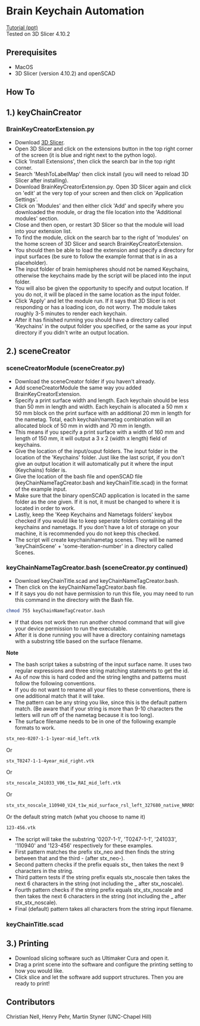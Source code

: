 # Brain Keychain Automation

[Tutorial (ppt)](https://docs.google.com/presentation/d/1Bq0jW6ZUMaFMooyvN8xE0ZmX54jMMEjBkEPmdlKC7bg/edit#slide=id.gae891ae01e_0_3 "Tutorial (ppt)")  
Tested on 3D Slicer 4.10.2

## Prerequisites

- MacOS  
- 3D Slicer (version 4.10.2) and openSCAD

## How To

## 1.) keyChainCreator 

### BrainKeyCreatorExtension.py  
- Download [3D Slicer](https://download.slicer.org/ "3D Slicer").  
- Open 3D Slicer and click on the extensions button in the top right corner of the screen (it is blue and right next to the python logo).
- Click 'Install Extensions', then click the search bar in the top right corner.  
- Search 'MeshToLabelMap' then click install (you will need to reload 3D Slicer after installing).  
- Download BrainKeyCreatorExtension.py. Open 3D Slicer again and click on 'edit' at the very top of your screen and then click on 'Application Settings'.  
- Click on 'Modules' and then either click 'Add' and specify where you downloaded the module, or drag the file location into the 'Additional modules' section. 
- Close and then open, or restart 3D Slicer so that the module will load into your extension list.
- To find the module, click on the search bar to the right of 'modules' on the home screen of 3D Slicer and search BrainKeyCreatorExtension.
- You should then be able to load the extension and specify a directory for input surfaces (be sure to follow the example format that is in as a placeholder). 
- The input folder of brain hemispheres should not be named Keychains, otherwise the keychains made by the script will be placed into the input folder.
- You will also be given the opportunity to specify and output location. If you do not, it will be placed in the same location as the input folder.
- Click 'Apply' and let the module run. If it says that 3D Slicer is not responding or has a loading icon, do not worry. The module takes roughly 3-5 minutes to render each keychain.  
- After it has finished running you should have a directory called 'Keychains' in the output folder you specified, or the same as your input directory if you didn't write an output location.   

## 2.) sceneCreator  

### sceneCreatorModule (sceneCreator.py)
- Download the sceneCreator folder if you haven't already.
- Add sceneCreatorModule the same way you added BrainKeyCreatorExtension.  
- Specify a print surface width and length. Each keychain should be less than 50 mm in length and width. Each keychain is allocated a 50 mm x 50 mm block on the print surface with an additional 20 mm in length for the nametag. Total, each keychain/nametag combination will an allocated block of 50 mm in width and 70 mm in length.  
- This means if you specify a print surface with a width of 160 mm and length of 150 mm, it will output a 3 x 2 (width x length) field of keychains.  
- Give the location of the input/ouput folders. The input folder in the location of the 'Keychains' folder. Just like the last script, if you don't give an output location it will automatically put it where the input (Keychains) folder is.  
- Give the location of the bash file and openSCAD file (keyChainNameTagCreator.bash and keyChainTitle.scad) in the format of the example input.
- Make sure that the binary openSCAD application is located in the same folder as the one given. If it is not, it must be changed to where it is located in order to work.  
- Lastly, keep the 'Keep Keychains and Nametags folders' keybox checked if you would like to keep seperate folders containing all the keychains and nametags. If you don't have a lot of storage on your machine, it is recommended you do not keep this checked.
- The script will create keychain/nametag scenes. They will be named 'keyChainScene' + 'some-iteration-number' in a directory called Scenes.  


### keyChainNameTagCreator.bash (sceneCreator.py continued)  
- Download keyChainTitle.scad and keyChainNameTagCreator.bash.     
- Then click on the keyChainNameTagCreator.bash file.  
- If it says you do not have permission to run this file, you may need to run this command in the directory with the Bash file.  
```bash
chmod 755 keyChainNameTagCreator.bash 
```
- If that does not work then run another chmod command that will give your device permission to run the executable.  
- After it is done running you will have a directory containing nametags with a substring title based on the surface filename.  

**Note**  

* The bash script takes a substring of the input surface name. It uses two regular expressions and three string matching statements to get the id.  
* As of now this is hard coded and the string lengths and patterns must follow the following conventions.  
* If you do not want to rename all your files to these conventions, there is one additional match that it will take. 
* The pattern can be any string you like, since this is the default pattern match. (Be aware that if your string is more than 9-10 characters the letters will run off of the nametag because it is too long).
* The surface filename needs to be in one of the following example formats to work.  
```bash
stx_neo-0207-1-1-1year-mid_left.vtk  
```
Or
```bash
stx_T0247-1-1-4year_mid_right.vtk  
```
Or
```bash
stx_noscale_241033_V06_t1w_RAI_mid_left.vtk
```
Or
```bash
stx_stx_noscale_110940_V24_t1w_mid_surface_rsl_left_327680_native_NRRDSpace.vtk
```
Or the default string match (what you choose to name it)
```bash
123-456.vtk
```

* The script will take the substring '0207-1-1', 'T0247-1-1', '241033', '110940' and '123-456' respectively for these examples.  
* First pattern matches the prefix stx_neo and then finds the string between that and the third - (after stx_neo-).
* Second pattern checks if the prefix equals stx_ then takes the next 9 characters in the string.
* Third pattern tests if the string prefix equals stx_noscale then takes the next 6 characters in the string (not including the _ after stx_noscale).
* Fourth pattern checks if the string prefix equals stx_stx_noscale and then takes the next 6 characters in the string (not including the _ after stx_stx_noscale).
* Final (default) pattern takes all characters from the string input filename.

### keyChainTitle.scad

## 3.) Printing
- Download slicing software such as Ultimaker Cura and open it.
- Drag a print scene into the software and configure the printing setting to how you would like.
- Click slice and let the software add support structures. Then you are ready to print!

## Contributors

Christian Nell, Henry Pehr, Martin Styner (UNC-Chapel Hill)
